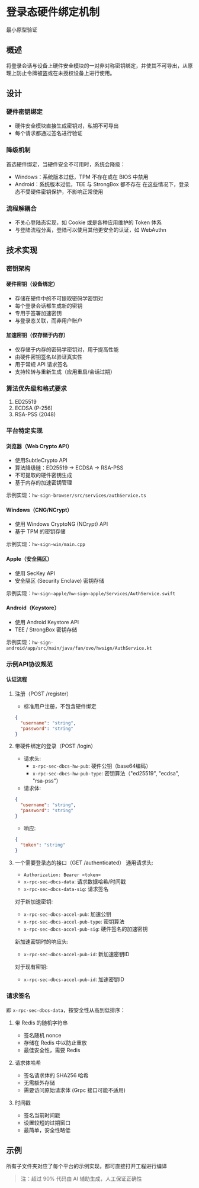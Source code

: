 # 登录态硬件绑定机制

最小原型验证

## 概述

将登录会话与设备上硬件安全模块的一对非对称密钥绑定，并使其不可导出，从原理上防止令牌被盗或在未授权设备上进行使用。

## 设计

### 硬件密钥绑定
- 硬件安全模块直接生成密钥对，私钥不可导出
- 每个请求都通过签名进行验证

### 降级机制
首选硬件绑定，当硬件安全不可用时，系统会降级：
- Windows：系统版本过低，TPM 不存在或在 BIOS 中禁用
- Android：系统版本过低，TEE 与 StrongBox 都不存在
在这些情况下，登录态不受硬件密钥保护，不影响正常使用

### 流程解耦合
- 不关心登陆态实现，如 Cookie 或是各种应用维护的 Token 体系
- 与登陆流程分离，登陆可以使用其他更安全的认证，如 WebAuthn

## 技术实现

### 密钥架构

#### 硬件密钥（设备绑定）
- 存储在硬件中的不可提取密码学密钥对
- 每个登录会话都生成新的密钥
- 专用于签署加速密钥
- 与登录态关联，而非用户账户

#### 加速密钥（仅存储于内存）
- 仅存储于内存的密码学密钥对，用于提高性能
- 由硬件密钥签名以验证真实性
- 用于常规 API 请求签名
- 支持轮转与重新生成（应用重启/会话过期）

### 算法优先级和格式要求

1. ED25519
2. ECDSA (P-256)
3. RSA-PSS (2048)

### 平台特定实现

#### 浏览器（Web Crypto API）
- 使用SubtleCrypto API
- 算法降级链：ED25519 → ECDSA → RSA-PSS
- 不可提取的硬件密钥生成
- 基于内存的加速密钥管理

示例实现：`hw-sign-browser/src/services/authService.ts`

#### Windows（CNG/NCrypt）
- 使用 Windows CryptoNG (NCrypt) API
- 基于 TPM 的密钥存储

示例实现：`hw-sign-win/main.cpp`

#### Apple（安全隔区）
- 使用 SecKey API
- 安全隔区 (Security Enclave) 密钥存储

示例实现：`hw-sign-apple/hw-sign-apple/Services/AuthService.swift`

#### Android（Keystore）
- 使用 Android Keystore API
- TEE / StrongBox 密钥存储

示例实现：`hw-sign-android/app/src/main/java/fan/ovo/hwsign/AuthService.kt`

### 示例API协议规范

#### 认证流程

1. 注册（POST /register）
   - 标准用户注册，不包含硬件绑定
   ```json
   {
     "username": "string",
     "password": "string"
   }
   ```

2. 带硬件绑定的登录（POST /login）
   - 请求头:
     - `x-rpc-sec-dbcs-hw-pub`: 硬件公钥（base64编码）
     - `x-rpc-sec-dbcs-hw-pub-type`: 密钥算法（"ed25519", "ecdsa", "rsa-pss"）
   - 请求体:
   ```json
   {
     "username": "string",
     "password": "string"
   }
   ```
   - 响应:
   ```json
   {
     "token": "string"
   }
   ```

3. 一个需要登录态的接口（GET /authenticated）
   通用请求头:
   - `Authorization: Bearer <token>`
   - `x-rpc-sec-dbcs-data`: 请求数据哈希/时间戳
   - `x-rpc-sec-dbcs-data-sig`: 请求签名

   对于新加速密钥:
   - `x-rpc-sec-dbcs-accel-pub`: 加速公钥
   - `x-rpc-sec-dbcs-accel-pub-type`: 密钥算法
   - `x-rpc-sec-dbcs-accel-pub-sig`: 硬件签名的加速密钥

   新加速密钥时的响应头:
   - `x-rpc-sec-dbcs-accel-pub-id`: 新加速密钥ID

   对于现有密钥:
   - `x-rpc-sec-dbcs-accel-pub-id`: 加速密钥ID

### 请求签名

即 `x-rpc-sec-dbcs-data`，按安全性从高到低排序：

1. 带 Redis 的随机字符串
   - 签名随机 nonce
   - 存储在 Redis 中以防止重放
   - 最佳安全性，需要 Redis

2. 请求体哈希
   - 签名请求体的 SHA256 哈希
   - 无需额外存储
   - 需要访问原始请求体 (Grpc 接口可能不适用)

3. 时间戳
   - 签名当前时间戳
   - 设置较短的过期窗口
   - 最简单，安全性略低


## 示例

所有子文件夹对应了每个平台的示例实现，都可直接打开工程进行编译

> 注：超过 90% 代码由 AI 辅助生成，人工保证正确性